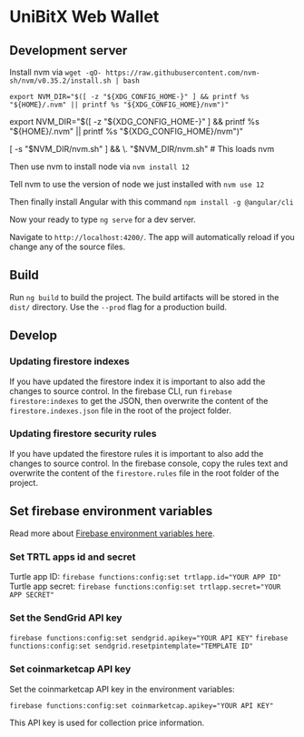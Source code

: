 # UniBitX Web Wallet

## Development server

Install nvm via `wget -qO- https://raw.githubusercontent.com/nvm-sh/nvm/v0.35.2/install.sh | bash`

`export NVM_DIR="$([ -z "${XDG_CONFIG_HOME-}" ] && printf %s "${HOME}/.nvm" || printf %s "${XDG_CONFIG_HOME}/nvm")"`

export NVM_DIR="$([ -z "${XDG_CONFIG_HOME-}" ] && printf %s "${HOME}/.nvm" || printf %s "${XDG_CONFIG_HOME}/nvm")"

[ -s "$NVM_DIR/nvm.sh" ] && \. "$NVM_DIR/nvm.sh" # This loads nvm

Then use nvm to install node via `nvm install 12`

Tell nvm to use the version of node we just installed with `nvm use 12`

Then finally install Angular with this command `npm install -g @angular/cli`

Now your ready to type `ng serve` for a dev server. 

Navigate to `http://localhost:4200/`. The app will automatically reload if you change any of the source files.

## Build

Run `ng build` to build the project. The build artifacts will be stored in the `dist/` directory. Use the `--prod` flag for a production build.

## Develop

### Updating firestore indexes

If you have updated the firestore index it is important to also add the changes to source control. In the firebase CLI, run `firebase firestore:indexes` to get the JSON, then overwrite the content of the `firestore.indexes.json` file in the root of the project folder.

### Updating firestore security rules

If you have updated the firestore rules it is important to also add the changes to source control. In the firebase console, copy the rules text and overwrite the content of the `firestore.rules` file in the root folder of the project.

## Set firebase environment variables

Read more about [Firebase environment variables here](https://firebase.google.com/docs/functions/config-env).

### Set TRTL apps id and secret

Turtle app ID: `firebase functions:config:set trtlapp.id="YOUR APP ID"`
Turtle app secret: `firebase functions:config:set trtlapp.secret="YOUR APP SECRET"`

### Set the SendGrid API key

`firebase functions:config:set sendgrid.apikey="YOUR API KEY"`
`firebase functions:config:set sendgrid.resetpintemplate="TEMPLATE ID"`

### Set coinmarketcap API key

Set the coinmarketcap API key in the environment variables:

`firebase functions:config:set coinmarketcap.apikey="YOUR API KEY"`

This API key is used for collection price information.
